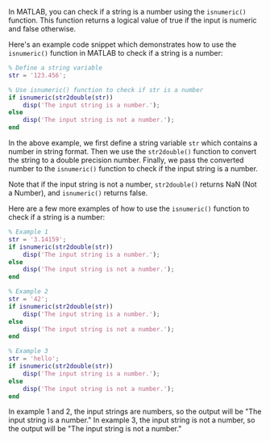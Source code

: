In MATLAB, you can check if a string is a number using the `isnumeric()` function. This function returns a logical value of true if the input is numeric and false otherwise. 

Here's an example code snippet which demonstrates how to use the `isnumeric()` function in MATLAB to check if a string is a number:

```matlab
% Define a string variable
str = '123.456';

% Use isnumeric() function to check if str is a number
if isnumeric(str2double(str))
    disp('The input string is a number.');
else
    disp('The input string is not a number.');
end
```

In the above example, we first define a string variable `str` which contains a number in string format. Then we use the `str2double()` function to convert the string to a double precision number. Finally, we pass the converted number to the `isnumeric()` function to check if the input string is a number.

Note that if the input string is not a number, `str2double()` returns NaN (Not a Number), and `isnumeric()` returns false.

Here are a few more examples of how to use the `isnumeric()` function to check if a string is a number:

```matlab
% Example 1
str = '3.14159';
if isnumeric(str2double(str))
    disp('The input string is a number.');
else
    disp('The input string is not a number.');
end

% Example 2
str = '42';
if isnumeric(str2double(str))
    disp('The input string is a number.');
else
    disp('The input string is not a number.');
end

% Example 3
str = 'hello';
if isnumeric(str2double(str))
    disp('The input string is a number.');
else
    disp('The input string is not a number.');
end
```

In example 1 and 2, the input strings are numbers, so the output will be "The input string is a number." In example 3, the input string is not a number, so the output will be "The input string is not a number."